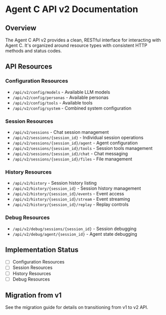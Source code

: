 # Agent C API v2 Documentation

## Overview

The Agent C API v2 provides a clean, RESTful interface for interacting with Agent C. It's organized around resource types with consistent HTTP methods and status codes.

## API Resources

### Configuration Resources

- `/api/v2/config/models` - Available LLM models
- `/api/v2/config/personas` - Available personas
- `/api/v2/config/tools` - Available tools
- `/api/v2/config/system` - Combined system configuration

### Session Resources

- `/api/v2/sessions` - Chat session management
- `/api/v2/sessions/{session_id}` - Individual session operations
- `/api/v2/sessions/{session_id}/agent` - Agent configuration
- `/api/v2/sessions/{session_id}/tools` - Session tools management
- `/api/v2/sessions/{session_id}/chat` - Chat messaging
- `/api/v2/sessions/{session_id}/files` - File management

### History Resources

- `/api/v2/history` - Session history listing
- `/api/v2/history/{session_id}` - Session history management
- `/api/v2/history/{session_id}/events` - Event access
- `/api/v2/history/{session_id}/stream` - Event streaming
- `/api/v2/history/{session_id}/replay` - Replay controls

### Debug Resources

- `/api/v2/debug/sessions/{session_id}` - Session debugging
- `/api/v2/debug/agent/{session_id}` - Agent state debugging

## Implementation Status

- [ ] Configuration Resources
- [ ] Session Resources
- [ ] History Resources
- [ ] Debug Resources

## Migration from v1

See the migration guide for details on transitioning from v1 to v2 API.